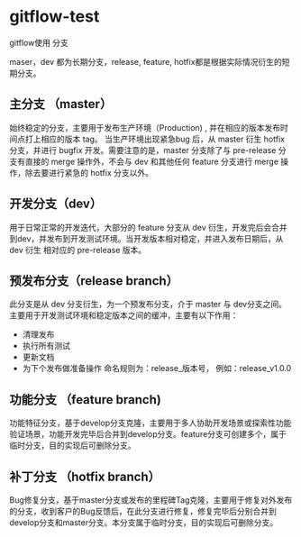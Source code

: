 # gitflow-test
gitflow使用
分支

maser，dev 都为长期分支，release, feature, hotfix都是根据实际情况衍生的短期分支。

## 主分支 （master）

始终稳定的分支，主要用于发布生产环境（Production) , 并在相应的版本发布时间点打上相应的版本 tag。 当生产环境出现紧急bug 后，从 master 衍生 hotfix 分支，并进行 bugfix 开发。需要注意的是，master 分支除了与 pre-release 分支有直接的 merge 操作外，不会与 dev 和其他任何 feature 分支进行 merge 操作，除去要进行紧急的 hotfix 分支以外。

## 开发分支（dev）
用于日常正常的开发迭代，大部分的 feature 分支从 dev 衍生，开发完后会合并到dev，并发布到开发测试环境。当开发版本相对稳定，并进入发布日期后，从 dev 衍生 相对应的 pre-release 版本。

## 预发布分支（release branch）

此分支是从 dev 分支衍生，为一个预发布分支，介于 master 与 dev分支之间。主要用于开发测试环境和稳定版本之间的缓冲，主要有以下作用：

+ 清理发布
+ 执行所有测试
+ 更新文档
+ 为下个发布做准备操作
命名规则为：release_版本号， 例如：release_v1.0.0

## 功能分支 （feature branch)

功能特征分支，基于develop分支克隆，主要用于多人协助开发场景或探索性功能验证场景，功能开发完毕后合并到develop分支。feature分支可创建多个，属于临时分支，目的实现后可删除分支。

## 补丁分支 （hotfix branch）

Bug修复分支，基于master分支或发布的里程碑Tag克隆，主要用于修复对外发布的分支，收到客户的Bug反馈后，在此分支进行修复，修复完毕后分别合并到develop分支和master分支。本分支属于临时分支，目的实现后可删除分支。
